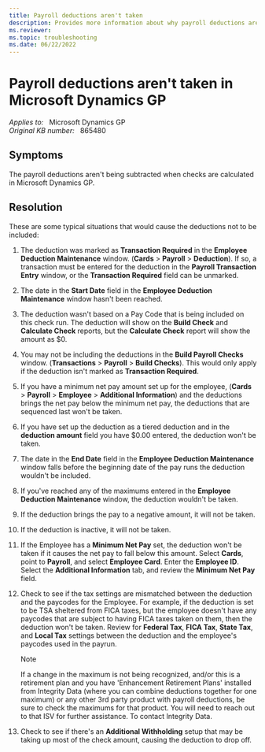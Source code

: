 ```yaml
---
title: Payroll deductions aren't taken
description: Provides more information about why payroll deductions aren't included when checks are calculated in Microsoft Dynamics GP.
ms.reviewer: 
ms.topic: troubleshooting
ms.date: 06/22/2022
---
```

# Payroll deductions aren't taken in Microsoft Dynamics GP

_Applies to:_ &nbsp; Microsoft Dynamics GP  
_Original KB number:_ &nbsp; 865480

## Symptoms

The payroll deductions aren't being subtracted when checks are calculated in Microsoft Dynamics GP.

## Resolution

These are some typical situations that would cause the deductions not to be included:

1. The deduction was marked as **Transaction Required** in the **Employee Deduction Maintenance** window. (**Cards** > **Payroll** > **Deduction**). If so, a transaction must be entered for the deduction in the **Payroll Transaction Entry** window, or the **Transaction Required** field can be unmarked.

2. The date in the **Start Date** field in the **Employee Deduction Maintenance** window hasn't been reached.

3. The deduction wasn't based on a Pay Code that is being included on this check run. The deduction will show on the **Build Check** and **Calculate Check** reports, but the **Calculate Check** report will show the amount as $0.

4. You may not be including the deductions in the **Build Payroll Checks** window. (**Transactions** > **Payroll** > **Build Checks**). This would only apply if the deduction isn't marked as **Transaction Required**.

5. If you have a minimum net pay amount set up for the employee, (**Cards** > **Payroll** > **Employee** > **Additional Information**) and the deductions brings the net pay below the minimum net pay, the deductions that are sequenced last won't be taken.

6. If you have set up the deduction as a tiered deduction and in the **deduction amount** field you have $0.00 entered, the deduction won't be taken.

7. The date in the **End Date** field in the **Employee Deduction Maintenance** window falls before the beginning date of the pay runs the deduction wouldn't be included.

8. If you've reached any of the maximums entered in the **Employee Deduction Maintenance** window, the deduction wouldn't be taken.

9. If the deduction brings the pay to a negative amount, it will not be taken.

10. If the deduction is inactive, it will not be taken.

11. If the Employee has a **Minimum Net Pay** set, the deduction won't be taken if it causes the net pay to fall below this amount. Select **Cards**, point to **Payroll**, and select **Employee Card**. Enter the **Employee ID**. Select the **Additional Information** tab, and review the **Minimum Net Pay** field.

12. Check to see if the tax settings are mismatched between the deduction and the paycodes for the Employee. For example, if the deduction is set to be TSA sheltered from FICA taxes, but the employee doesn't have any paycodes that are subject to having FICA taxes taken on them, then the deduction won't be taken. Review for **Federal Tax**, **FICA Tax**, **State Tax**, and **Local Tax** settings between the deduction and the employee's paycodes used in the payrun.

    > [!NOTE]
    > If a change in the maximum is not being recognized, and/or this is a retirement plan and you have 'Enhancement Retirement Plans' installed from Integrity Data (where you can combine deductions together for one maximum) or any other 3rd party product with payroll deductions, be sure to check the maximums for that product. You will need to reach out to that ISV for further assistance. To contact Integrity Data.

13. Check to see if there's an **Additional Withholding** setup that may be taking up most of the check amount, causing the deduction to drop off.
